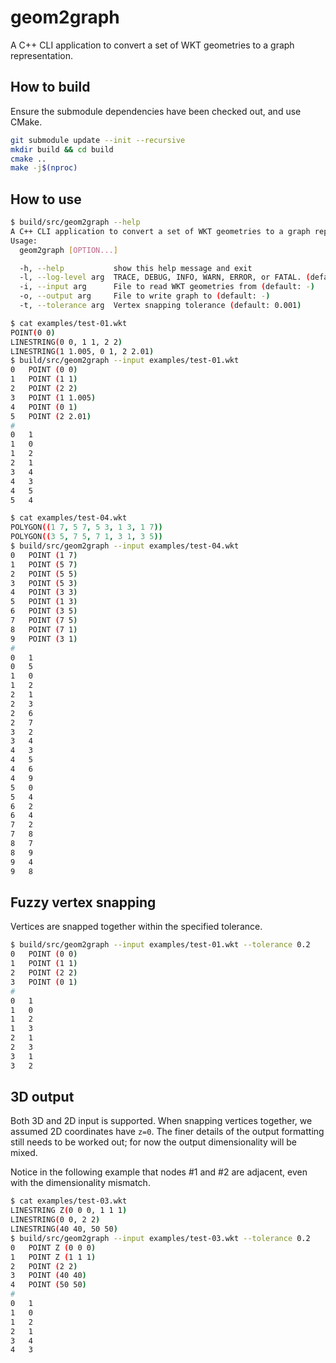 # geom2graph

A C++ CLI application to convert a set of WKT geometries to a graph representation.

## How to build

Ensure the submodule dependencies have been checked out, and use CMake.

```bash
git submodule update --init --recursive
mkdir build && cd build
cmake ..
make -j$(nproc)
```

## How to use

```bash
$ build/src/geom2graph --help
A C++ CLI application to convert a set of WKT geometries to a graph representation.
Usage:
  geom2graph [OPTION...]

  -h, --help           show this help message and exit
  -l, --log-level arg  TRACE, DEBUG, INFO, WARN, ERROR, or FATAL. (default: WARN)
  -i, --input arg      File to read WKT geometries from (default: -)
  -o, --output arg     File to write graph to (default: -)
  -t, --tolerance arg  Vertex snapping tolerance (default: 0.001)
```

```bash
$ cat examples/test-01.wkt
POINT(0 0)
LINESTRING(0 0, 1 1, 2 2)
LINESTRING(1 1.005, 0 1, 2 2.01)
$ build/src/geom2graph --input examples/test-01.wkt
0	POINT (0 0)
1	POINT (1 1)
2	POINT (2 2)
3	POINT (1 1.005)
4	POINT (0 1)
5	POINT (2 2.01)
#
0	1
1	0
1	2
2	1
3	4
4	3
4	5
5	4
```

```bash
$ cat examples/test-04.wkt
POLYGON((1 7, 5 7, 5 3, 1 3, 1 7))
POLYGON((3 5, 7 5, 7 1, 3 1, 3 5))
$ build/src/geom2graph --input examples/test-04.wkt
0	POINT (1 7)
1	POINT (5 7)
2	POINT (5 5)
3	POINT (5 3)
4	POINT (3 3)
5	POINT (1 3)
6	POINT (3 5)
7	POINT (7 5)
8	POINT (7 1)
9	POINT (3 1)
#
0	1
0	5
1	0
1	2
2	1
2	3
2	6
2	7
3	2
3	4
4	3
4	5
4	6
4	9
5	0
5	4
6	2
6	4
7	2
7	8
8	7
8	9
9	4
9	8
```

## Fuzzy vertex snapping

Vertices are snapped together within the specified tolerance.

```bash
$ build/src/geom2graph --input examples/test-01.wkt --tolerance 0.2
0	POINT (0 0)
1	POINT (1 1)
2	POINT (2 2)
3	POINT (0 1)
#
0	1
1	0
1	2
1	3
2	1
2	3
3	1
3	2
```

## 3D output

Both 3D and 2D input is supported. When snapping vertices together, we assumed 2D coordinates have `z=0`.
The finer details of the output formatting still needs to be worked out; for now the output dimensionality will be mixed.

Notice in the following example that nodes #1 and #2 are adjacent, even with the dimensionality mismatch.

```bash
$ cat examples/test-03.wkt
LINESTRING Z(0 0 0, 1 1 1)
LINESTRING(0 0, 2 2)
LINESTRING(40 40, 50 50)
$ build/src/geom2graph --input examples/test-03.wkt --tolerance 0.2
0	POINT Z (0 0 0)
1	POINT Z (1 1 1)
2	POINT (2 2)
3	POINT (40 40)
4	POINT (50 50)
#
0	1
1	0
1	2
2	1
3	4
4	3
```
